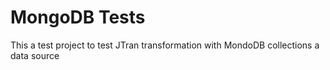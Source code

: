 ﻿# MongoDB Tests

This a test project to test JTran transformation with MondoDB collections a data source
